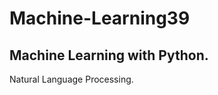 # Machine-Learning39
Machine Learning with Python.
----------------------------
Natural Language Processing.
